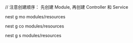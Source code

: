 // 注意创建顺序： 先创建 Module, 再创建 Controller 和 Service


nest g mo modules/resources

nest g co modules/resources

nest g s modules/resources




